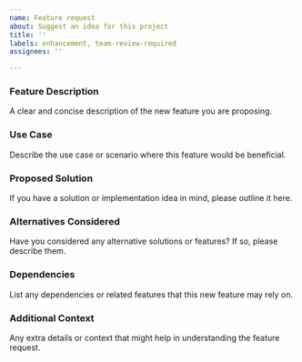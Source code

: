 ```yaml
---
name: Feature request
about: Suggest an idea for this project
title: ''
labels: enhancement, team-review-required
assignees: ''

---
```


<!--
# FOSSTrak Feature Request Template

Thank you for contributing to FOSSTrak! Before submitting a feature request, please ensure that you have reviewed our [CONTRIBUTING.md](../CONTRIBUTING.md) guidelines.
-->

<!-- ## Feature Request Template -->

### Feature Description

A clear and concise description of the new feature you are proposing.

### Use Case

Describe the use case or scenario where this feature would be beneficial.

### Proposed Solution

If you have a solution or implementation idea in mind, please outline it here.

### Alternatives Considered

Have you considered any alternative solutions or features? If so, please describe them.

### Dependencies

List any dependencies or related features that this new feature may rely on.

### Additional Context

Any extra details or context that might help in understanding the feature request.

<!--
### Thank you for contributing to FOSSTrak!
Your input is valuable in shaping the future of our project.
-->
